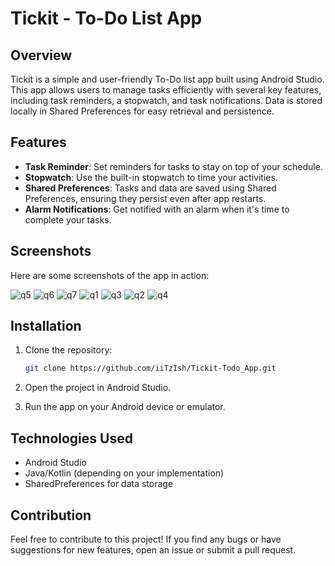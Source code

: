 # Tickit - To-Do List App

## Overview
Tickit is a simple and user-friendly To-Do list app built using Android Studio. This app allows users to manage tasks efficiently with several key features, including task reminders, a stopwatch, and task notifications. Data is stored locally in Shared Preferences for easy retrieval and persistence.

## Features
- **Task Reminder**: Set reminders for tasks to stay on top of your schedule.
- **Stopwatch**: Use the built-in stopwatch to time your activities.
- **Shared Preferences**: Tasks and data are saved using Shared Preferences, ensuring they persist even after app restarts.
- **Alarm Notifications**: Get notified with an alarm when it's time to complete your tasks.

## Screenshots
Here are some screenshots of the app in action:



![q5](https://github.com/user-attachments/assets/9f57fdaa-4d26-4519-86c5-9bfd97f6d59f)
![q6](https://github.com/user-attachments/assets/5239bfc9-80b1-49ed-a15a-04d4b33285ad)
![q7](https://github.com/user-attachments/assets/03a9545d-5660-4366-a8dd-99f46ec83f7e)
![q1](https://github.com/user-attachments/assets/4a479c89-7608-4de3-a7f5-4dd222b1f638)
![q3](https://github.com/user-attachments/assets/74e6a845-828d-4ca1-af3e-52b0e7520b9c)
![q2](https://github.com/user-attachments/assets/ec051126-7356-4621-a6ec-a3592ea88242)
![q4](https://github.com/user-attachments/assets/715991d5-b3f9-4d84-b277-08d1cdcf5c86)

## Installation

1. Clone the repository:
   ```bash
   git clone https://github.com/iiTzIsh/Tickit-Todo_App.git
   ```

2. Open the project in Android Studio.

3. Run the app on your Android device or emulator.

## Technologies Used
- Android Studio
- Java/Kotlin (depending on your implementation)
- SharedPreferences for data storage

## Contribution
Feel free to contribute to this project! If you find any bugs or have suggestions for new features, open an issue or submit a pull request.
